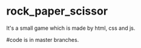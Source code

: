 # rock_paper_scissor
It's a small game which is made by html, css and js.

#code is in master branches.
